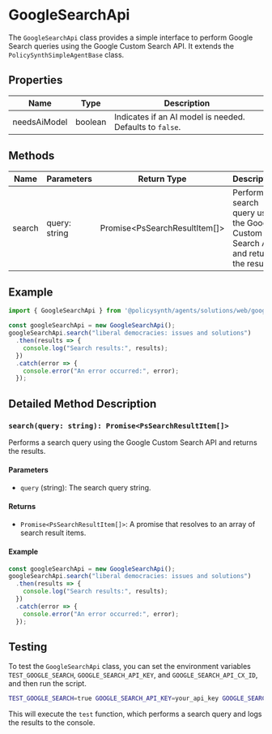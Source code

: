 # GoogleSearchApi

The `GoogleSearchApi` class provides a simple interface to perform Google Search queries using the Google Custom Search API. It extends the `PolicySynthSimpleAgentBase` class.

## Properties

| Name          | Type   | Description               |
|---------------|--------|---------------------------|
| needsAiModel  | boolean | Indicates if an AI model is needed. Defaults to `false`. |

## Methods

| Name       | Parameters        | Return Type | Description                 |
|------------|-------------------|-------------|-----------------------------|
| search     | query: string     | Promise<PsSearchResultItem[]> | Performs a search query using the Google Custom Search API and returns the results. |

## Example

```typescript
import { GoogleSearchApi } from '@policysynth/agents/solutions/web/googleSearchApi.js';

const googleSearchApi = new GoogleSearchApi();
googleSearchApi.search("liberal democracies: issues and solutions")
  .then(results => {
    console.log("Search results:", results);
  })
  .catch(error => {
    console.error("An error occurred:", error);
  });
```

## Detailed Method Description

### `search(query: string): Promise<PsSearchResultItem[]>`

Performs a search query using the Google Custom Search API and returns the results.

#### Parameters

- `query` (string): The search query string.

#### Returns

- `Promise<PsSearchResultItem[]>`: A promise that resolves to an array of search result items.

#### Example

```typescript
const googleSearchApi = new GoogleSearchApi();
googleSearchApi.search("liberal democracies: issues and solutions")
  .then(results => {
    console.log("Search results:", results);
  })
  .catch(error => {
    console.error("An error occurred:", error);
  });
```

## Testing

To test the `GoogleSearchApi` class, you can set the environment variables `TEST_GOOGLE_SEARCH`, `GOOGLE_SEARCH_API_KEY`, and `GOOGLE_SEARCH_API_CX_ID`, and then run the script.

```bash
TEST_GOOGLE_SEARCH=true GOOGLE_SEARCH_API_KEY=your_api_key GOOGLE_SEARCH_API_CX_ID=your_cx_id node src/dist/agents/solutions/web/googleSearchApi.js
```

This will execute the `test` function, which performs a search query and logs the results to the console.